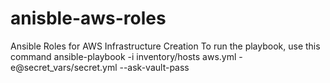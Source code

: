 # anisble-aws-roles
Ansible Roles for AWS Infrastructure Creation
To run the playbook, use this command
ansible-playbook -i inventory/hosts aws.yml -e@secret_vars/secret.yml --ask-vault-pass  
